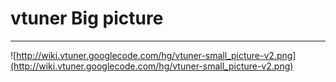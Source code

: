 # vtuner Big picture #

---

![http://wiki.vtuner.googlecode.com/hg/vtuner-small_picture-v2.png](http://wiki.vtuner.googlecode.com/hg/vtuner-small_picture-v2.png)